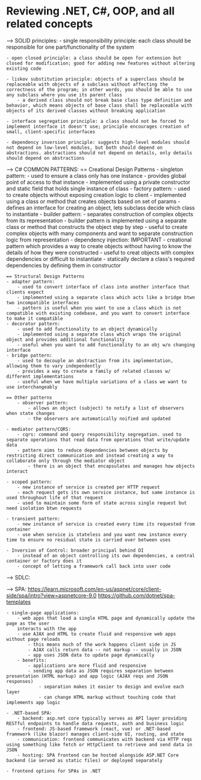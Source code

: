 Reviewing .NET, C#, OOP, and all related concepts
========================================================================

--> SOLID principles:
    - single responsibility principle: each class should be responsible for one part/functionality of the system

    - open closed principle: a class should be open for extension but closed for modification; good for adding new features without altering existing code

    - liskov substitution principle: objects of a superclass should be replaceable with objects of a subclass without affecting the correctness of the program; in other words, you should be able to use any subclass where you use its parent class
        - a derived class should not break base class type definition and behavior, which means objects of base class shall be replaceable with objects of its derived classes without breaking application

    - interface segregation principle: a class should not be forced to implement interface it doesn't use; principle encourages creation of small, client-specific interfaces

    - dependency inversion principle: suggests high-level modules should not depend on low-level modules, but both should depend on abstractions. abstractions should not depend on details, only details should depend on abstractions


--> C# COMMON PATTERNS:
    == Creational Design Patterns
    - singleton pattern:
        - used to ensure a class only has one instance
        - provides global point of access to that instance
        - implemented using a private constructor and static field that holds single instance of class
    - factory pattern:
        - used to create objects without exposing creation logic to client
        - implemented using a class or method that creates objects based on set of params
        - defines an interface for creating an object, lets subclass decide which class to instantiate
    - builder pattern:
        - separates construction of complex objects from its representation
        - builder pattern is implemented using a separate class or method that constructs the
        object step by step
        - useful to create complex objects with many components and want to separate construction logic from representation
    - dependency injection: IMPORTANT
        - creational pattern which provides a way to create objects without having to know the details of how they were constructed
        - useful to creat objects with complex dependencies or difficult to instantiate
        - statically declare a class's required dependencies by defining them in constructor

    == Structural Design Patterns
    - adapter pattern:
        - used to convert interface of class into another interface that clients expect
        - implemented using a separate class which acts like a bridge btwn two incompatible interfaces
        - pattern is useful when you want to use a class which is not compatible with existing codebase, and you want to convert interface to make it compatible
    - decorator pattern:
        - used to add functionality to an object dynamically
        - implemented using a separate class which wraps the original object and provides additional functionality
        - useful when you want to add functionality to an obj w/o changing interface
    - bridge pattern: 
        - used to decouple an abstraction from its implementation, allowing them to vary independently
        - provides a way to create a family of related classes w/ different implementations
        - useful when we have multiple variations of a class we want to use interchangeably

    == Other patterns
        - observer pattern:
            - allows an object (subject) to notify a list of observers when state changes
            - the observers are automatically noified and updated

    - mediator pattern/CQRS: 
        - cqrs: command and query responsibility segregation. used to separate operations that read data from operations that write/update data
        - pattern aims to reduce dependencies between objects by restricting direct communication and instead creating a way to collaborate only through the mediator object
            - there is an object that encapsulates and manages how objects interact 

    - scoped pattern:
        - new instance of service is created per HTTP request
        - each request gets its own service instance, but same instance is used throughout life of that request
        - used to maintain some form of state across single request but need isolation btwn requests

    - transient pattern:
        - new instance of service is created every time its requested from container
        - use when service is stateless and you want new instance every time to ensure no residual state is carried over between uses

    - Inversion of Control: broader principal behind DI
        - instead of an object controlling its own dependencies, a central container or factory does it
        - concept of letting a framework call back into user code

--> SDLC:


--> SPA:
https://learn.microsoft.com/en-us/aspnet/core/client-side/spa/intro?view=aspnetcore-9.0
https://github.com/dotnet/spa-templates

    - single-page applications:
        - web apps that load a single HTML page and dynamically update the page as the user
        interacts with the app
        - use AJAX and HTML to create fluid and responsive web apps without page reloads
            - this means much of the work happens client side in JS
            - AJAX calls return data -- not markup -- usually in JSON
            - app uses JSON data to update page dynamically
        - benefits:
            - applications are more fluid and responsive
            - sending app data as JSON requires separation between presentation (HTML markup) and app logic (AJAX reqs and JSON responses)
                - separation makes it easier to design and evolve each layer
                - can change HTML markup without touching code that implements app logic

    - .NET-based SPA:
        - backend: asp.net core typically serves as API layer providing RESTful endpoints to handle data requests, auth and business logic
        - frontend: JS-based framework (react, vue) or .NET-based framework (like blazor) manages client-side UI, routing, and state
        - communication: frontend communicates with backend via HTTP reqs using something like fetch or HttpClient to retrieve and send data in JSON
        - hosting: SPA frontend can be hosted alongside ASP.NET Core backend (ie served as static files) or deployed separately

    - frontend options for SPAs in .NET
    

